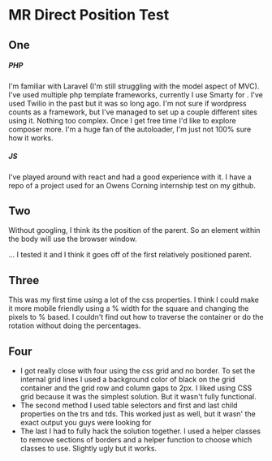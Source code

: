 
# MR Direct Position Test

## One
##### PHP
I'm familiar with Laravel (I'm still struggling with the model aspect of MVC). I've used multiple php template frameworks, currently I use Smarty for . I've used Twilio in the past but it was so long ago. I'm not sure if wordpress counts as a framework, but I've managed to set up a couple different sites using it. Nothing too complex. Once I get free time I'd like to explore composer more. I'm a huge fan of the autoloader, I'm just not 100% sure how it works.

##### JS
I've played around with react and had a good experience with it. I have a repo of a project used for an Owens Corning internship test on my github. 


## Two
Without googling, I think its the position of the parent. So an element within the body will use the browser window.

... I tested it and I think it goes off of the first relatively positioned parent. 


## Three
This was my first time using a lot of the css properties. I think I could make it more mobile friendly using a % width for the square and changing the pixels to % based. I couldn't find out how to traverse the container or do the rotation without doing the percentages.

## Four
* I got really close with four using the css grid and no border. To set the internal grid lines I used a background color of black on the grid container and the grid row and column gaps to 2px. I liked using CSS grid because it was the simplest solution. But it wasn't fully functional.
* The second method I used table selectors and first and last child properties on the trs and tds. This worked just as well, but it wasn' the exact output you guys were looking for
* The last I had to fully hack the solution together. I used a helper classes to remove sections of borders and a helper function to choose which classes to use. Slightly ugly but it works.

